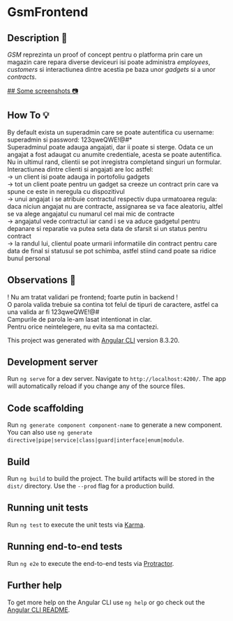 # GsmFrontend

## Description :floppy_disk:

  *GSM* reprezinta un proof of concept pentru o platforma prin care un magazin care repara diverse deviceuri isi poate administra *employees*, *customers* si interactiunea dintre acestia pe baza unor *gadgets* si a unor *contracts*.  
  
[## Some screenshots :camera:](https://i.imgur.com/60OuIeI.png)  

## How To :bulb:

  By default exista un superadmin care se poate autentifica cu username: superadmin si password: 123qweQWE!@#*  
  Superadminul poate adauga angajati, dar ii poate si sterge. Odata ce un angajat a fost adaugat cu anumite credentiale, acesta se poate autentifica.  
  Nu in ultimul rand, clientii se pot inregistra completand singuri un formular.  
  Interactiunea dintre clienti si angajati are loc astfel:  
  -> un client isi poate adauga in portofoliu gadgets  
  -> tot un client poate pentru un gadget sa creeze un contract prin care va spune ce este in neregula cu dispozitivul  
  -> unui angajat i se atribuie contractul respectiv dupa urmatoarea regula: daca niciun angajat nu are contracte, assignarea se va face aleatoriu, altfel se va alege angajatul cu numarul cel mai mic de contracte  
  -> angajatul vede contractul iar cand i se va aduce gadgetul pentru depanare si reparatie va putea seta data de sfarsit si un status pentru contract  
  -> la randul lui, clientul poate urmarii informatiile din contract pentru care data de final si statusul se pot schimba, astfel stiind cand poate sa ridice bunul personal  

## Observations :bell:

! Nu am tratat validari pe frontend; foarte putin in backend !  
O parola valida trebuie sa contina tot felul de tipuri de caractere, astfel ca una valida ar fi 123qweQWE!@#  
Campurile de parola le-am lasat intentionat in clar.  
Pentru orice neintelegere, nu evita sa ma contactezi.  

This project was generated with [Angular CLI](https://github.com/angular/angular-cli) version 8.3.20.  

## Development server

Run `ng serve` for a dev server. Navigate to `http://localhost:4200/`. The app will automatically reload if you change any of the source files.

## Code scaffolding

Run `ng generate component component-name` to generate a new component. You can also use `ng generate directive|pipe|service|class|guard|interface|enum|module`.

## Build

Run `ng build` to build the project. The build artifacts will be stored in the `dist/` directory. Use the `--prod` flag for a production build.

## Running unit tests

Run `ng test` to execute the unit tests via [Karma](https://karma-runner.github.io).

## Running end-to-end tests

Run `ng e2e` to execute the end-to-end tests via [Protractor](http://www.protractortest.org/).

## Further help

To get more help on the Angular CLI use `ng help` or go check out the [Angular CLI README](https://github.com/angular/angular-cli/blob/master/README.md).
